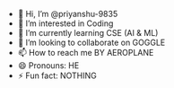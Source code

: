- 👋 Hi, I’m @priyanshu-9835
- 👀 I’m interested in Coding
- 🌱 I’m currently learning CSE (AI & ML)
- 💞️ I’m looking to collaborate on GOGGLE
- 📫 How to reach me BY AEROPLANE
- 😄 Pronouns: HE
- ⚡ Fun fact: NOTHING

<!---
priyanshu-9835/priyanshu-9835 is a ✨ special ✨ repository because its `README.md` (this file) appears on your GitHub profile.
You can click the Preview link to take a look at your changes.
--->
